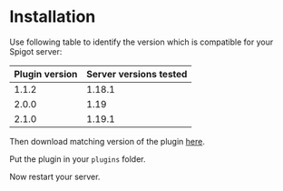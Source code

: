 # Installation

Use following table to identify the version which is compatible for your Spigot server:  

|Plugin version|Server versions tested|
|--------------|----------------------|
|1.1.2         |1.18.1                |
|2.0.0         |1.19                  |
|2.1.0         |1.19.1                |

Then download matching version of the plugin [here](https://github.com/joestrhq/CartJets/releases).  
  
Put the plugin in your `plugins` folder.

Now restart your server.
